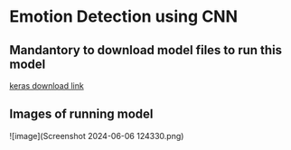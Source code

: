 # Emotion Detection using CNN
## Mandantory to download model files to run this model

[keras download link](https://drive.google.com/drive/folders/1doFI1V4EOg1C1oRsv4fr8kat7ndgdjcP?usp=sharing)


## Images of running model
![image](Screenshot 2024-06-06 124330.png)

